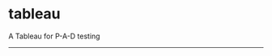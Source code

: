 tableau
=======

A Tableau for P-A-D testing
 
 
 
-------------------------------------------------------------------------------------------------------------------------